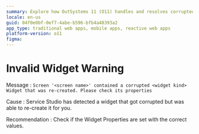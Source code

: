 ```yaml
---
summary: Explore how OutSystems 11 (O11) handles and resolves corrupted widget issues by recreating them automatically.
locale: en-us
guid: 04f0e0bf-0ef7-4abe-b596-bfb4a48393a2
app_type: traditional web apps, mobile apps, reactive web apps
platform-version: o11
figma:
---
```


# Invalid Widget Warning

Message
:   `Screen '<screen name>' contained a corrupted <widget kind> Widget that was re-created. Please check its properties`

Cause
:   Service Studio has detected a widget that got corrupted but was able to re-create it for you.

Recommendation
:   Check if the Widget Properties are set with the correct values.
